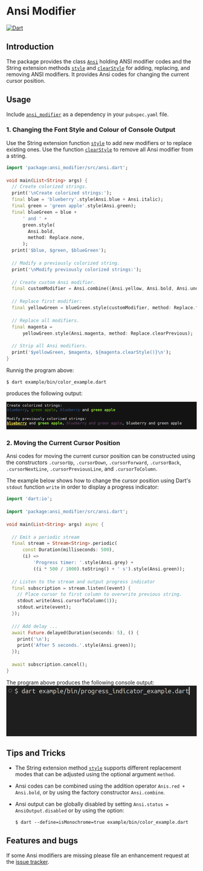 # Ansi Modifier
[![Dart](https://github.com/simphotonics/ansi_modifier/actions/workflows/dart.yml/badge.svg)](https://github.com/simphotonics/ansi_modifier/actions/workflows/dart.yml)

## Introduction

The package provides the class [`Ansi`][Ansi] holding ANSI modifier codes and
the String extension methods [`style`][style] and [`clearStyle`][clearStyle]
for adding, replacing, and removing ANSI modifiers.
It provides Ansi codes for changing the current cursor position.

## Usage

Include [`ansi_modifier`][ansi_modifier] as a dependency
 in your `pubspec.yaml` file.


### 1. Changing the Font Style and Colour of Console Output
Use the String extension function [`style`][style] to add new modifiers or
to replace existing ones. Use the function [`clearStyle`][clearStyle] to remove
all Ansi modifier from a string.

```Dart
import 'package:ansi_modifier/src/ansi.dart';

void main(List<String> args) {
  // Create colorized strings.
  print('\nCreate colorized strings:');
  final blue = 'blueberry'.style(Ansi.blue + Ansi.italic);
  final green = 'green apple'.style(Ansi.green);
  final blueGreen = blue +
      ' and ' +
      green.style(
        Ansi.bold,
        method: Replace.none,
      );
  print('$blue, $green, $blueGreen');

  // Modify a previously colorized string.
  print('\nModify previously colorized strings:');

  // Create custom Ansi modifier.
  final customModifier = Ansi.combine({Ansi.yellow, Ansi.bold, Ansi.underline});

  // Replace first modifier:
  final yellowGreen = blueGreen.style(customModifier, method: Replace.first);

  // Replace all modifiers.
  final magenta =
      yellowGreen.style(Ansi.magenta, method: Replace.clearPrevious);

  // Strip all Ansi modifiers.
  print('$yellowGreen, $magenta, ${magenta.clearStyle()}\n');
}
```

Runnig the program above:
```Console
$ dart example/bin/color_example.dart
```
produces the following output:

![Console Output](https://raw.githubusercontent.com/simphotonics/ansi_modifier/main/images/console_output.png)


### 2. Moving the Current Cursor Position

Ansi codes for moving the current cursor position can be constructed using the
constructors `.cursorUp`, `.cursorDown`,
`.cursorForward`,
`.cursorBack`,
`.cursorNextLine`,
`.cursorPreviousLine`, and
`.cursorToColumn`.

The example below shows how to change the cursor position
using Dart's `stdout` function `write` in order to display a
progress indicator:

```Dart
import 'dart:io';

import 'package:ansi_modifier/src/ansi.dart';

void main(List<String> args) async {

  // Emit a periodic stream
  final stream = Stream<String>.periodic(
      const Duration(milliseconds: 500),
      (i) =>
          'Progress timer: '.style(Ansi.grey) +
          ((i * 500 / 1000).toString() + ' s').style(Ansi.green));

  // Listen to the stream and output progress indicator
  final subscription = stream.listen((event) {
    // Place cursor to first column to overwrite previous string.
    stdout.write(Ansi.cursorToColumn(1));
    stdout.write(event);
  });

  /// Add delay ...
  await Future.delayed(Duration(seconds: 5), () {
    print('\n');
    print('After 5 seconds.'.style(Ansi.green));
  });

  await subscription.cancel();
}
```
The program above produces the following console output:
![Progress Indicator](https://raw.githubusercontent.com/simphotonics/ansi_modifier/main/images/progress_indicator.gif)


## Tips and Tricks

* The String extension method [`style`][style] supports different
replacement modes that can be adjusted using the optional argument `method`.

* Ansi codes can be combined using the addition operator `Anis.red + Ansi.bold`,
or by using the factory constructor `Ansi.combine`.

* Ansi output can be globally disabled by setting
`Ansi.status = AnsiOutput.disabled` or by using the option:
  ```Console
  $ dart --define=isMonochrome=true example/bin/color_example.dart

  ```

## Features and bugs

If some Ansi modifiers are missing please file an enhancement request
at the [issue tracker][tracker].

[tracker]: https://github.com/simphotonics/ansi_modifier/issues

[ansi_modifier]: https://pub.dev/packages/ansi_modifier

[Ansi]: https://pub.dev/packages/ansi_modifier/latest/ansi_modifier/Ansi-class.html

[style]: https://pub.dev/documentation/ansi_modifier/latest/ansi_modifier/AnsiModifier/style.html

[clearStyle]: https://pub.dev/documentation/ansi_modifier/latest/ansi_modifier/AnsiModifier/clearStyle.html
